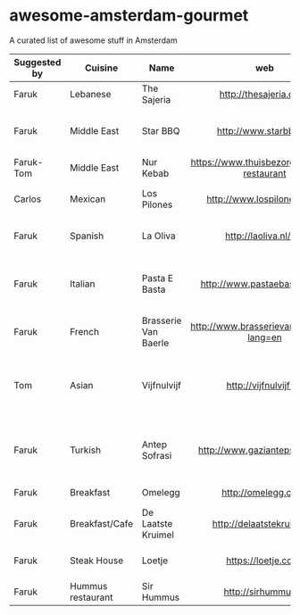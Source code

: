# awesome-amsterdam-gourmet
A curated list of awesome stuff in Amsterdam

| Suggested by  | Cuisine  | Name          | web                    | address          | Suggestion                 | 
| ------------- | -------  | ------------- |:----------------------:| ------------- | -----------------------------:|
| Faruk         | Lebanese | The Sajeria   | http://thesajeria.com/ | Wijde Heisteeg 1, Amsterdam | Try zaatar and hallumi  |
| Faruk         | Middle East | Star BBQ   | http://www.starbbq.nl/| Javastraat 28, Amsterdam | Irakese kabab (Adana kebab)  |
| Faruk-Tom     | Middle East | Nur Kebab   | https://www.thuisbezorgd.nl/nour-restaurant | Javastraat 109, Amsterdam | |
| Carlos | Mexican | Los Pilones  | http://www.lospilones.com/ | Kerkstraat 59/63 109, Amsterdam | |
| Faruk | Spanish | La Oliva  | http://laoliva.nl/en/ | Egelantiersstraat 122-124, Amsterdam | |
| Faruk | Italian | Pasta E Basta  | http://www.pastaebasta.nl/en/| Nieuwe Spiegelstraat 8, Amsterdam | Awesome music experience and buffet menu :P|
| Faruk | French | Brasserie Van Baerle  | http://www.brasserievanbaerle.nl/?lang=en | Van Baerlestraat 158, Amsterdam | Rib eye! |
| Tom | Asian | Vijfnulvijf  | http://vijfnulvijf.nl/ | Insulindeweg 505 | Asian streetfood; try pork belly bun and duck sushi! |
| Faruk | Turkish | Antep Sofrasi | http://www.gaziantepsofrasi.nl/ | Borneostraat 92| Icli kofte, Kusleme, Ali Nazik, Patlican kebabi |
| Faruk | Breakfast | Omelegg | http://omelegg.com/ | Ferdinand Bolstraat 143 | |
| Faruk | Breakfast/Cafe | De Laatste Kruimel | http://delaatstekruimel.nl | Langebrugsteeg 4 |  Yummy Quiches! |
| Faruk | Steak House | Loetje | https://loetje.com/ | Several places. Check the website |  Of course Steak |
| Faruk | Hummus restaurant | Sir Hummus | http://sirhummus.nl | Van der Helstplein 2 |  CARNIVORA |



